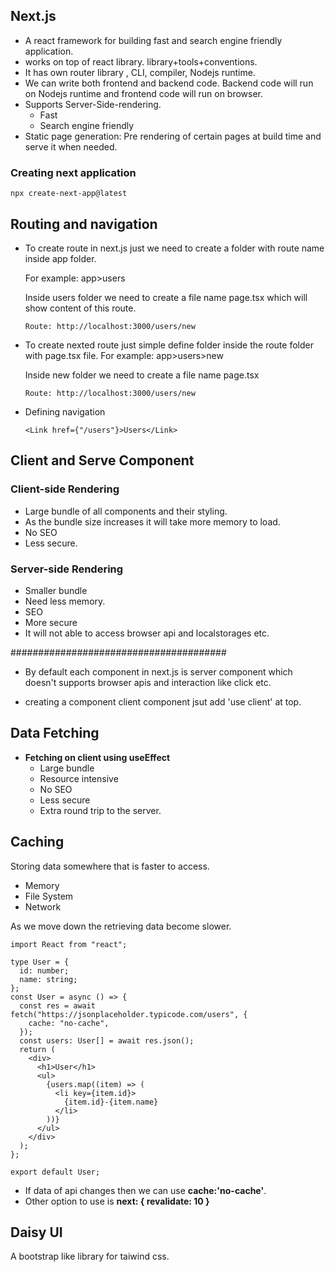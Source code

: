 ## Next.js

- A react framework for building fast and search engine friendly application.
- works on top of react library. library+tools+conventions.
- It has own router library , CLI, compiler, Nodejs runtime.
- We can write both frontend and backend code. Backend code will run on Nodejs runtime and frontend code will run on browser.
- Supports Server-Side-rendering.
  - Fast
  - Search engine friendly
- Static page generation: Pre rendering of certain pages at build time and serve it when needed.

### Creating next application

```
npx create-next-app@latest
```

## Routing and navigation

- To create route in next.js just we need to create a folder with route name inside app folder.

  For example:
  app>users

  Inside users folder we need to create a file name page.tsx which will show content of this route.

  `Route: http://localhost:3000/users/new`

- To create nexted route just simple define folder inside the route folder with page.tsx file.
  For example:
  app>users>new

  Inside new folder we need to create a file name page.tsx

  `Route: http://localhost:3000/users/new`

- Defining navigation

  `<Link href={"/users"}>Users</Link>`

## Client and Serve Component

### Client-side Rendering

- Large bundle of all components and their styling.
- As the bundle size increases it will take more memory to load.
- No SEO
- Less secure.

### Server-side Rendering

- Smaller bundle
- Need less memory.
- SEO
- More secure
- It will not able to access browser api and localstorages etc.

#######################################

- By default each component in next.js is server component which doesn't supports browser apis and interaction like click etc.

- creating a component client component jsut add 'use client' at top.

## Data Fetching

- **Fetching on client using useEffect**
  - Large bundle
  - Resource intensive
  - No SEO
  - Less secure
  - Extra round trip to the server.

## Caching

Storing data somewhere that is faster to access.

- Memory
- File System
- Network

As we move down the retrieving data become slower.

```
import React from "react";

type User = {
  id: number;
  name: string;
};
const User = async () => {
  const res = await fetch("https://jsonplaceholder.typicode.com/users", {
    cache: "no-cache",
  });
  const users: User[] = await res.json();
  return (
    <div>
      <h1>User</h1>
      <ul>
        {users.map((item) => (
          <li key={item.id}>
            {item.id}-{item.name}
          </li>
        ))}
      </ul>
    </div>
  );
};

export default User;

```

- If data of api changes then we can use **cache:'no-cache'**.
- Other option to use is **next: { revalidate: 10 }**

## Daisy UI

A bootstrap like library for taiwind css.
